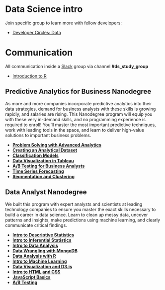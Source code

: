 # Data Science intro 

Join specific group to learn more with fellow developers: 
- [Developer Circles: Data](https://www.facebook.com/groups/138761710178602/)

 # Communication

All communication inside a  [Slack](https://join.slack.com/t/devckyiv/shared_invite/zt-cck4qiyp-169_rUFUjZyHJg_f9orQXg) group via channel **#ds_study_group** 


- [Introduction to R](https://learn.datacamp.com/courses/free-introduction-to-r)


## Predictive Analytics for Business Nanodegree

As more and more companies incorporate predictive analytics into their data strategies, demand for business analysts with these skills is growing rapidly, and salaries are rising. This Nanodegree program will equip you with these very in-demand skills, and no programming experience is required to enroll!
You’ll master the most important predictive techniques, work with leading tools in the space, and learn to deliver high-value solutions to important business problems.

- [**Problem Solving with Advanced Analytics**](https://www.udacity.com/course/problem-solving-with-advanced-analytics--ud976)
- [**Creating an Analytical Dataset**](https://www.udacity.com/course/creating-an-analytical-dataset--ud977)
- [**Classification Models**](https://www.udacity.com/course/classification-models--ud978)
- [**Data Visualization in Tableau**](https://www.udacity.com/course/data-visualization-in-tableau--ud1006)
- [**A/B Testing for Business Analysts**](https://www.udacity.com/course/ab-testing--ud979)
- [**Time Series Forecasting**](https://www.udacity.com/course/time-series-forecasting--ud980)
- [**Segmentation and Clustering**](https://www.udacity.com/course/segmentation-and-clustering--ud981)

## Data Analyst Nanodegree

We built this program with expert analysts and scientists at leading technology companies to ensure you master the exact skills necessary to build a career in data science.
Learn to clean up messy data, uncover patterns and insights, make predictions using machine learning, and clearly communicate critical findings.

- [**Intro to Descriptive Statistics**](https://www.udacity.com/course/intro-to-descriptive-statistics--ud827)
- [**Intro to Inferential Statistics**](https://www.udacity.com/course/intro-to-inferential-statistics--ud201)
- [**Intro to Data Analysis**](https://www.udacity.com/course/intro-to-data-analysis--ud170)
- [**Data Wrangling with MongoDB**](https://www.udacity.com/course/data-wrangling-with-mongodb--ud032)
- [**Data Analysis with R**](https://www.udacity.com/course/data-analysis-with-r--ud651)
- [**Intro to Machine Learning**](https://www.udacity.com/course/intro-to-machine-learning--ud120)
- [**Data Visualization and D3.js**](https://www.udacity.com/course/data-visualization-and-d3js--ud507)
- [**Intro to HTML and CSS**](https://www.udacity.com/course/intro-to-html-and-css--ud001) 
- [**JavaScript Basics**](https://www.udacity.com/course/intro-to-javascript--ud803)
- [**A/B Testing**](https://www.udacity.com/course/ab-testing--ud257)

